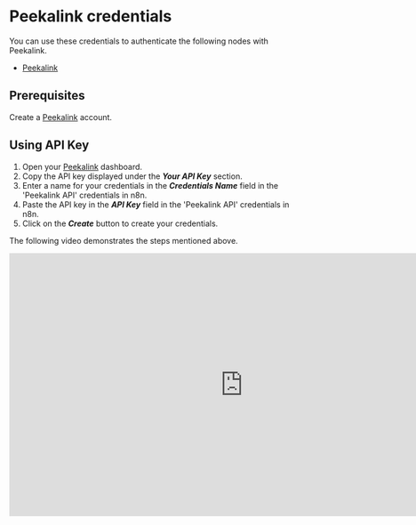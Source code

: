 # Peekalink credentials

You can use these credentials to authenticate the following nodes with Peekalink.

- [Peekalink](/integrations/builtin/app-nodes/n8n-nodes-base.peekalink/)

## Prerequisites

Create a [Peekalink](https://www.peekalink.io/) account.

## Using API Key

1. Open your [Peekalink](https://www.peekalink.io/app/overview) dashboard.
2. Copy the API key displayed under the ***Your API Key*** section.
3. Enter a name for your credentials in the ***Credentials Name*** field in the 'Peekalink API' credentials in n8n.
4. Paste the API key in the ***API Key*** field in the 'Peekalink API' credentials in n8n.
5. Click on the ***Create*** button to create your credentials.

The following video demonstrates the steps mentioned above.

<div class="video-container">
<iframe width="840" height="472.5" src="https://www.youtube.com/embed/JbCibwJPKqA" frameborder="0" allow="accelerometer; autoplay; clipboard-write; encrypted-media; gyroscope; picture-in-picture" allowfullscreen></iframe>
</div>
